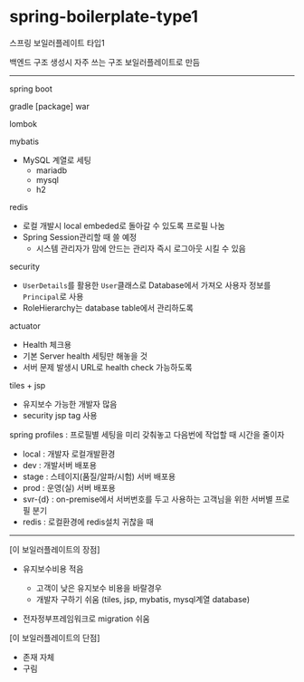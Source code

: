 # spring-boilerplate-type1
스프링 보일러플레이트 타입1

백엔드 구조 생성시 자주 쓰는 구조 보일러플레이트로 만듬

---

spring boot

gradle
[package] war

lombok

mybatis
  - MySQL 계열로 세팅
     - mariadb
     - mysql
     - h2
 
redis
  - 로컬 개발시 local embeded로 돌아갈 수 있도록 프로필 나눔
  - Spring Session관리할 때 쓸 예정
      - 시스템 관리자가 맘에 안드는 관리자 즉시 로그아웃 시킬 수 있음
  
security
  - `UserDetails`를 활용한 `User`클래스로 Database에서 가져오 사용자 정보를 `Principal`로 사용
  - RoleHierarchy는 database table에서 관리하도록
  
actuator
  - Health 체크용
  - 기본 Server health 세팅만 해놓을 것
  - 서버 문제 발생시 URL로 health check 가능하도록
  
tiles + jsp
  - 유지보수 가능한 개발자 많음
  - security jsp tag 사용
  
spring profiles : 프로필별 세팅을 미리 갖춰놓고 다음번에 작업할 때 시간을 줄이자
  - local : 개발자 로컬개발환경
  - dev   : 개발서버 배포용
  - stage : 스테이지(품질/알파/시험) 서버 배포용
  - prod  : 운영(실) 서버 배포용
  - svr-{d} : on-premise에서 서버번호를 두고 사용하는 고객님을 위한 서버별 프로필 분기
  - redis : 로컬환경에 redis설치 귀찮을 때
  
    

---
  
[이 보일러플레이트의 장점]
 - 유지보수비용 적음
    - 고객이 낮은 유지보수 비용을 바랄경우
    - 개발자 구하기 쉬움 (tiles, jsp, mybatis, mysql계열 database)
    
 - 전자정부프레임워크로 migration 쉬움
 
[이 보일러플레이트의 단점]
 - 존재 자체
 - 구림
